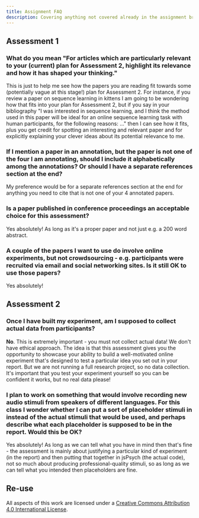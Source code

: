 ```yaml
---
title: Assignment FAQ
description: Covering anything not covered already in the assignment brief
---
```


## Assessment 1

### What do you mean "For articles which are particularly relevant to your (current) plan for Assessment 2, highlight its relevance and how it has shaped your thinking."

This is just to help me see how the papers you are reading fit towards some (potentially vague at this stage!) plan for Assessment 2. For instance, if you review a paper on sequence learning in kittens I am going to be wondering how that fits into your plan for Assessment 2, but if you say in your bibliography "I was interested in sequence learning, and I think the method used in this paper will be ideal for an online sequence learning task with human participants, for the following reasons: ..." then I can see how it fits, plus you get credit for spotting an interesting and relevant paper and for explicitly explaining your clever ideas about its potential relevance to me.

### If I mention a paper in an annotation, but the paper is not one of the four I am annotating, should I include it alphabetically among the annotations? Or should I have a separate references section at the end?

My preference would be for a separate references section at the end for anything you need to cite that is not one of your 4 annotated papers.

### Is a paper published in conference proceedings an acceptable choice for this assessment? 

Yes absolutely! As long as it's a proper paper and not just e.g. a 200 word abstract.

### A couple of the papers I want to use do involve online experiments, but not crowdsourcing - e.g. participants were recruited via email and social networking sites. Is it still OK to use those papers?

Yes absolutely! 

## Assessment 2

###  Once I have built my experiment, am I supposed to collect actual data from participants?

**No**. This is extremely important - you must not collect actual data! We don't have ethical approach. The idea is that this assessment gives you the opportunity to showcase your ability to build a well-motivated online experiment that's designed to test a particular idea you set out in your report. But we are not running a full research project, so no data collection. It's important that you test your experiment yourself so you can be confident it works, but no real data please!

###  I plan to work on something that would involve recording new audio stimuli from speakers of different languages. For this class I wonder whether I can put a sort of placeholder stimuli in instead of the actual stimuli that would be used, and perhaps describe what each placeholder is supposed to be in the report. Would this be OK?

Yes absolutely! As long as we can tell what you have in mind then that's fine - the assessment is mainly about justifying a particular kind of experiment (in the report) and then putting that together in jsPsych (the actual code), not so much about producing professional-quality stimuli, so as long as we can tell what you intended then placeholders are fine.

## Re-use

All aspects of this work are licensed under a [Creative Commons Attribution 4.0 International License](http://creativecommons.org/licenses/by/4.0/).
